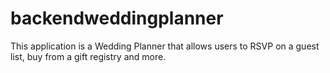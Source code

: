 # backendweddingplanner
This application is a Wedding Planner that allows users to RSVP on a guest list, buy from a gift registry and more.
